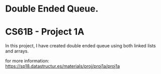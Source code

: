 # Double Ended Queue.
# CS61B - Project 1A

In this project, I have created double ended queue using both linked lists and arrays.

for more information: https://sp18.datastructur.es/materials/proj/proj1a/proj1a
